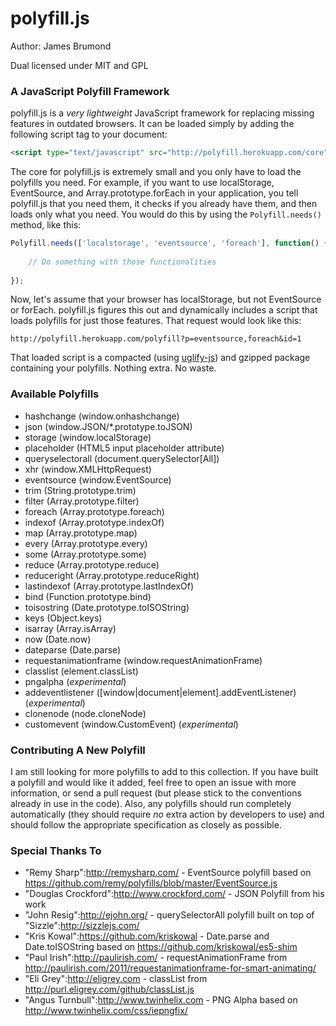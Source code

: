 # polyfill.js

Author: James Brumond

Dual licensed under MIT and GPL

### A JavaScript Polyfill Framework

polyfill.js is a *very lightweight* JavaScript framework for replacing missing features in outdated browsers. It can be loaded simply by adding the following script tag to your document:

```html
<script type="text/javascript" src="http://polyfill.herokuapp.com/core"></script>
```

The core for polyfill.js is extremely small and you only have to load the polyfills you need. For example, if you want to use localStorage, EventSource, and Array.prototype.forEach in your application, you tell polyfill.js that you need them, it checks if you already have them, and then loads only what you need. You would do this by using the `Polyfill.needs()` method, like this:

```javascript
Polyfill.needs(['localstorage', 'eventsource', 'foreach'], function() {
    
    // Do something with those functionalities
    	
});
```

Now, let's assume that your browser has localStorage, but not EventSource or forEach. polyfill.js figures this out and dynamically includes a script that loads polyfills for just those features. That request would look like this:

```
http://polyfill.herokuapp.com/polyfill?p=eventsource,foreach&id=1
```

That loaded script is a compacted (using [uglify-js](https://github.com/mishoo/UglifyJS)) and gzipped package containing your polyfills. Nothing extra. No waste.

### Available Polyfills

* hashchange (window.onhashchange)
* json (window.JSON/*.prototype.toJSON)
* storage (window.localStorage)
* placeholder (HTML5 input placeholder attribute)
* queryselectorall (document.querySelector[All])
* xhr (window.XMLHttpRequest)
* eventsource (window.EventSource)
* trim (String.prototype.trim)
* filter (Array.prototype.filter)
* foreach (Array.prototype.foreach)
* indexof (Array.prototype.indexOf)
* map (Array.prototype.map)
* every (Array.prototype.every)
* some (Array.prototype.some)
* reduce (Array.prototype.reduce)
* reduceright (Array.prototype.reduceRight)
* lastindexof (Array.prototype.lastIndexOf)
* bind (Function.prototype.bind)
* toisostring (Date.prototype.toISOString)
* keys (Object.keys)
* isarray (Array.isArray)
* now (Date.now)
* dateparse (Date.parse)
* requestanimationframe (window.requestAnimationFrame)
* classlist (element.classList)
* pngalpha (_experimental_)
* addeventlistener ([window|document|element].addEventListener) (_experimental_)
* clonenode (node.cloneNode)
* customevent (window.CustomEvent) (_experimental_)

### Contributing A New Polyfill

I am still looking for more polyfills to add to this collection. If you have built a polyfill and would like it added, feel free to open an issue with more information, or send a pull request (but please stick to the conventions already in use in the code). Also, any polyfills should run completely automatically (they should require *no* extra action by developers to use) and should follow the appropriate specification as closely as possible.

### Special Thanks To

* "Remy Sharp":http://remysharp.com/ - EventSource polyfill based on https://github.com/remy/polyfills/blob/master/EventSource.js
* "Douglas Crockford":http://www.crockford.com/ - JSON Polyfill from his work
* "John Resig":http://ejohn.org/ - querySelectorAll polyfill built on top of "Sizzle":http://sizzlejs.com/
* "Kris Kowal":https://github.com/kriskowal - Date.parse and Date.toISOString based on https://github.com/kriskowal/es5-shim
* "Paul Irish":http://paulirish.com/ - requestAnimationFrame from http://paulirish.com/2011/requestanimationframe-for-smart-animating/
* "Eli Grey":http://eligrey.com - classList from http://purl.eligrey.com/github/classList.js
* "Angus Turnbull":http://www.twinhelix.com - PNG Alpha based on http://www.twinhelix.com/css/iepngfix/

